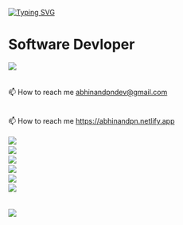 [![Typing SVG](https://readme-typing-svg.demolab.com?font=Fira+Code&pause=1000&width=435&lines=ABHINAND+P+N;Backend+devloper+Go-Lang;Passionate+In+DevOps;Also+Learn+REACT)](https://git.io/typing-svg)
# Software Devloper
[![](https://visitcount.itsvg.in/api?id=abhinandpn&icon=0&color=8)](https://visitcount.itsvg.in)<br>
<br>
<br>📫 How to reach me abhinandpndev@gmail.com<br><br>
<br>📫 How to reach me https://abhinandpn.netlify.app <br><br>
<a><img src="https://skillicons.dev/icons?i=go,html,js,bash,css" />
<a/> <br/>
<a><img src="https://skillicons.dev/icons?i=mysql,postgres,bootstrap" />
<a/> <br/>
<a><img src="https://skillicons.dev/icons?i=git,figma,github,githubactions,gitlab,postman" />
<a/>
 <br/>
<a><img src="https://skillicons.dev/icons?i=idea,visualstudio,vscode,ae,ai,ps,pr" />
<a/> <br/>
<a><img src="https://skillicons.dev/icons?i=devto,discord,gcp,instagram,linkedin,stackoverflow" />
<a/> <br/>
<a><img src="https://skillicons.dev/icons?i=aws,docker,kafka,kubernetes" />
<a/>
<br/><br/>

![](https://quotes-github-readme.vercel.app/api?type=horizontal&theme=radical)


